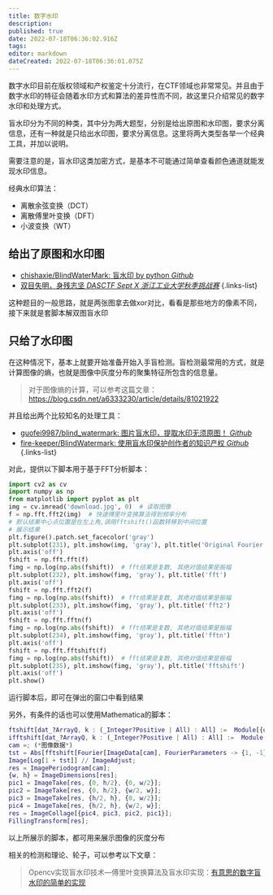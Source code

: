 ```yaml
---
title: 数字水印
description: 
published: true
date: 2022-07-18T06:36:02.916Z
tags: 
editor: markdown
dateCreated: 2022-07-18T06:36:01.075Z
---
```


数字水印目前在版权领域和产权鉴定十分流行，在CTF领域也非常常见。并且由于数字水印的特征会随着水印方式和算法的差异性而不同，故这里只介绍常见的数字水印和处理方式。

盲水印分为不同的种类，其中分为两大题型，分别是给出原图和水印图，要求分离信息，还有一种就是只给出水印图，要求分离信息。这里将两大类型各举一个经典工具，并加以说明。

需要注意的是，盲水印这类加密方式，是基本不可能通过简单查看颜色通道就能发现水印信息。

经典水印算法：

- 离散余弦变换（DCT）
- 离散傅里叶变换（DFT）
- 小波变换（WT）

## 给出了原图和水印图

- [chishaxie/BlindWaterMark: 盲水印 by python *Github*](https://github.com/chishaxie/BlindWaterMark)
- [双目失明，身残志坚 *DASCTF Sept X 浙江工业大学秋季挑战赛*](https://buuoj.cn/match/matches/36/challenges#%E5%8F%8C%E7%9B%AE%E5%A4%B1%E6%98%8E%EF%BC%8C%E8%BA%AB%E6%AE%8B%E5%BF%97%E5%9D%9A)
{.links-list}

这种题目的一般思路，就是两张图拿去做xor对比，看看是那些地方的像素不同，接下来就是套脚本解双图盲水印

## 只给了水印图

在这种情况下，基本上就要开始准备开始入手盲检测。盲检测最常用的方式，就是计算图像的熵，也就是图像中灰度分布的聚集特征所包含的信息量。

> 对于图像熵的计算，可以参考这篇文章：https://blog.csdn.net/a6333230/article/details/81021922
> 

并且给出两个比较知名的处理工具：

- [guofei9987/blind_watermark: 图片盲水印，提取水印无须原图！ *Github*](https://github.com/guofei9987/blind_watermark)
- [fire-keeper/BlindWatermark: 使用盲水印保护创作者的知识产权 *Github*](https://github.com/fire-keeper/BlindWatermark)
{.links-list}

对此，提供以下脚本用于基于FFT分析脚本：

```python
import cv2 as cv
import numpy as np
from matplotlib import pyplot as plt
img = cv.imread('download.jpg', 0)  # 读取图像
f = np.fft.fft2(img)  # 快速傅里叶变换算法得到频率分布
# 默认结果中心点位置是在左上角,调用fftshift()函数转移到中间位置
# 展示结果
plt.figure().patch.set_facecolor('gray')
plt.subplot(231), plt.imshow(img, 'gray'), plt.title('Original Fourier')
plt.axis('off')
fshift = np.fft.fft(f)
fimg = np.log(np.abs(fshift))  # fft结果是复数, 其绝对值结果是振幅
plt.subplot(232), plt.imshow(fimg, 'gray'), plt.title('fft')
plt.axis('off')
fshift = np.fft.fft2(f)
fimg = np.log(np.abs(fshift))  # fft结果是复数, 其绝对值结果是振幅
plt.subplot(233), plt.imshow(fimg, 'gray'), plt.title('fft2')
plt.axis('off')
fshift = np.fft.fftn(f)
fimg = np.log(np.abs(fshift))  # fft结果是复数, 其绝对值结果是振幅
plt.subplot(234), plt.imshow(fimg, 'gray'), plt.title('fftn')
plt.axis('off')
fshift = np.fft.fftshift(f)
fimg = np.log(np.abs(fshift))  # fft结果是复数, 其绝对值结果是振幅
plt.subplot(235), plt.imshow(fimg, 'gray'), plt.title('fftshift')
plt.axis('off')
plt.show()
```
运行脚本后，即可在弹出的窗口中看到结果

另外，有条件的话也可以使用Mathematica的脚本：
```matlab
ftshift[dat_?ArrayQ, k : (_Integer?Positive | All) : All] :=  Module[{dims = Dimensions[dat]}, RotateRight[dat, If[k === All, Quotient[dims, 2],  Quotient[dims[[k]], 2] UnitVector[Length[dims], k]]]]
ifftshift[dat_?ArrayQ, k : (_Integer?Positive | All) : All] :=  Module[{dims = Dimensions[dat]}, RotateRight[dat, If[k === All, Ceiling[dims/2], Ceiling[dims[[k]]/2] UnitVector[Length[dims], k]]]]
cam =; (*图像数据*)
tst = Abs[fftshift[Fourier[ImageData[cam], FourierParameters -> {1, -1}]]]^2;
Image[Log[1 + tst]] // ImageAdjust;
res = ImagePeriodogram[cam];
{w, h} = ImageDimensions[res];
pic1 = ImageTake[res, {0, h/2}, {0, w/2}];
pic2 = ImageTake[res, {0, h/2}, {w/2, w}];
pic3 = ImageTake[res, {h/2, h}, {0, w/2}];
pic4 = ImageTake[res, {h/2, h}, {w/2, w}];
res = ImageCollage[{pic4, pic3, pic2, pic1}];
FillingTransform[res];

```

以上所展示的脚本，都可用来展示图像的灰度分布

相关的检测和理论、轮子，可以参考以下文章：

> Opencv实现盲水印技术—傅里叶变换算法及盲水印实现：[有意思的数字盲水印的简单的实现](https://www.cnblogs.com/Imageshop/p/10097854.html)
>